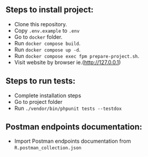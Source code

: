 ## Steps to install project:
- Clone this repository.
- Copy `.env.example` to `.env`
- Go to `docker` folder.
- Run `docker compose build`.
- Run `docker compose up -d`.
- Run `docker compose exec fpm prepare-project.sh`.
- Visit website by browser ie.(http://127.0.0.1)

## Steps to run tests:
- Complete installation steps
- Go to project folder
- Run `./vendor/bin/phpunit tests --testdox`


## Postman endpoints documentation:
- Import Postman endpoints documentation from `R.postman_collection.json`

